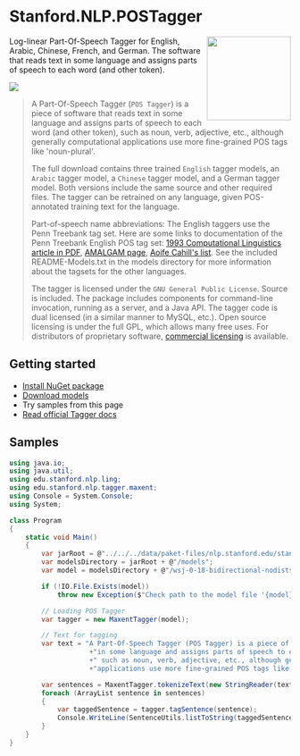 # Stanford.NLP.POSTagger

<img align="right" width="150" src="images/logo.png">

Log-linear Part-Of-Speech Tagger for English, Arabic, Chinese, French, and German. The software that reads text in some language and assigns parts of speech to each word (and other token).

[![](https://buildstats.info/nuget/Stanford.NLP.POSTagger)](https://www.nuget.org/packages/Stanford.NLP.POSTagger/)


>A Part-Of-Speech Tagger (`POS Tagger`) is a piece of software that reads text in some language and assigns parts of speech to each word (and other token), such as noun, verb, adjective, etc., although generally computational applications use more fine-grained POS tags like 'noun-plural'.
>
>The full download contains three trained `English` tagger models, an `Arabic` tagger model, a `Chinese` tagger model, and a German tagger model. Both versions include the same source and other required files. The tagger can be retrained on any language, given POS-annotated training text for the language.
>
>Part-of-speech name abbreviations: The English taggers use the Penn Treebank tag set. Here are some links to documentation of the Penn Treebank English POS tag set: [1993 Computational Linguistics article in PDF](http://acl.ldc.upenn.edu/J/J93/J93-2004.pdf), [AMALGAM page](http://www.comp.leeds.ac.uk/amalgam/tagsets/upenn.html), [Aoife Cahill's list](http://www.computing.dcu.ie/~acahill/tagset.html). See the included README-Models.txt in the models directory for more information about the tagsets for the other languages.
>
>The tagger is licensed under the `GNU General Public License`. Source is included. The package includes components for
>command-line invocation, running as a server, and a Java API. The tagger code is dual licensed (in a similar manner to MySQL, etc.). Open source licensing is under the full GPL, which allows many free uses. For distributors of proprietary software, [commercial licensing](http://otlportal.stanford.edu/techfinder/technology/ID=26062) is available.

## Getting started

- [Install NuGet package](https://www.nuget.org/packages/Stanford.NLP.POSTagger/)
- [Download models](https://nlp.stanford.edu/software/stanford-tagger-4.0.0.zip)
- Try samples from this page
- [Read official Tagger docs](https://nlp.stanford.edu/software/tagger.html)

## Samples

```csharp
using java.io;
using java.util;
using edu.stanford.nlp.ling;
using edu.stanford.nlp.tagger.maxent;
using Console = System.Console;
using System;

class Program
{
    static void Main()
    {
        var jarRoot = @"../../../data/paket-files/nlp.stanford.edu/stanford-tagger-4.0.0";
        var modelsDirectory = jarRoot + @"/models";
        var model = modelsDirectory + @"/wsj-0-18-bidirectional-nodistsim.tagger";

        if (!IO.File.Exists(model))
            throw new Exception($"Check path to the model file '{model}'");

        // Loading POS Tagger
        var tagger = new MaxentTagger(model);

        // Text for tagging
        var text = "A Part-Of-Speech Tagger (POS Tagger) is a piece of software that reads text"
                    +"in some language and assigns parts of speech to each word (and other token),"
                    +" such as noun, verb, adjective, etc., although generally computational "
                    +"applications use more fine-grained POS tags like 'noun-plural'.";

        var sentences = MaxentTagger.tokenizeText(new StringReader(text)).toArray();
        foreach (ArrayList sentence in sentences)
        {
            var taggedSentence = tagger.tagSentence(sentence);
            Console.WriteLine(SentenceUtils.listToString(taggedSentence, false));
        }
    }
}
```